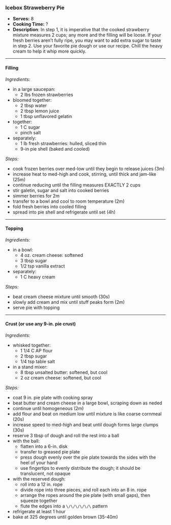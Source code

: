 ### Icebox Straweberry Pie

* **Serves:** 8
* **Cooking Time:** ?
* **Description**:
 In step 1, it is imperative that the cooked strawberry mixture measures 2 cups; any more and the filling will be loose. If your fresh berries aren’t fully ripe, you may want to add extra sugar to taste in step 2. Use your favorite pie dough or use our recipe. Chill the heavy cream to help it whip more quickly.

-----
#### Filling

*Ingredients:*
* in a large saucepan:
  * 2 lbs frozen strawberries
* bloomed together:
  * 2 tbsp water  
  * 2 tbsp lemon juice
  * 1 tbsp unflavored gelatin
* together:
  * 1 C sugar
  * pinch salt
* separately:
  * 1 lb fresh strawberries: hulled, sliced thin
  * 9-in pie shell (baked and cooled)


*Steps:*
* cook frozen berries over med-low until they begin to release juices (3m)
* increase heat to med-high and cook, stirring, until thick and jam-like (25m)
* continue reducing until the filling measures EXACTLY 2 cups
* stir galetin, sugar and salt into cooked berries
* simmer berries for 2m
* transfer to a bowl and cool to room temperature (2m)
* fold fresh berries into cooled filling
* spread into pie shell and refrigerate until set (4h)

-----
#### Topping

*Ingredients:*
* in a bowl:
  * 4 oz. cream cheese: softened
  * 3 tbsp sugar
  * 1/2 tsp vanilla extract
* separately:
  * 1 C heavy cream

*Steps:*
* beat cream cheese mixture until smooth (30s)
* slowly add cream and mix until stuff peaks form (2m)
* serve pie with topping


-----
#### Crust (or use any 9-in. pie crust)

*Ingredients:*
* whisked together:
  * 1 1/4 C AP flour
  * 2 tbsp sugar
  * 1/4 tsp table salt
* in a stand mixer:
  * 8 tbsp unsalted butter: softened, but cool
  * 2 oz cream cheese: softened, but cool

*Steps:*
* coat 9 in. pie plate with cooking spray
* beat butter and cream cheese in a large bowl, scraping down as neded
* continue until homogeneous (2m)
* add flour and beat on medium low until mixture is like coarse cornmeal (20s)
* increase speed to med-high and beat until dough forms large clumps (30s)
* reserve 3 tbsp of dough and roll the rest into a ball
* with the ball:
  * flatten into a 6-in. disk
  * transfer to greased pie plate
  * press dough evenly over the pie plate towards the sides with the heel of your hand
  * use fingertips to evenly distribute the dough; it should be translucent, not opaque
* with the reserved dough:
  * roll into a 12 in. rope
  * divide rope into three pieces, and roll each into an 8 in. rope
  * arrange the ropes around the pie plate (with small gaps), then squeeze together
  * flute the edges into a `\/\/\/\/\/\` pattern
* refrigerate at least 1 hour
* bake at 325 degrees until golden brown (35-40m)




